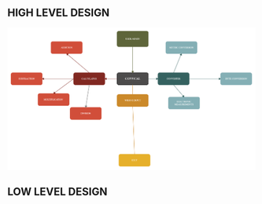 ## HIGH LEVEL DESIGN

![](https://github.com/Ankana9910/miniprojectltts/blob/72f6a103a6d6fc19ce5670356b2a92c7e0476fc7/2_Design/hlc.png)


## LOW LEVEL DESIGN

